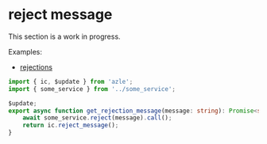 # reject message

This section is a work in progress.

Examples:

-   [rejections](https://github.com/demergent-labs/azle/tree/main/examples/rejections)

```typescript
import { ic, $update } from 'azle';
import { some_service } from '../some_service';

$update;
export async function get_rejection_message(message: string): Promise<string> {
    await some_service.reject(message).call();
    return ic.reject_message();
}
```
